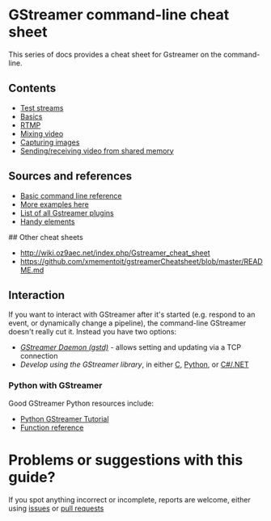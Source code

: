 # GStreamer command-line cheat sheet

This series of docs provides a cheat sheet for Gstreamer on the command-line.

## Contents

* [Test streams](test_streams.md)
* [Basics](basics.md)
* [RTMP](rtmp.md)
* [Mixing video](mixing.md)
* [Capturing images](capturing_images.md)
* [Sending/receiving video from shared memory](memory_transfer.md)

## Sources and references

* [Basic command line reference](http://docs.gstreamer.com/display/GstSDK/Basic+tutorial+10%3A+GStreamer+tools)
* [More examples here](http://docs.gstreamer.com/display/GstSDK/gst-launch)
* [List of all Gstreamer plugins](https://gstreamer.freedesktop.org/documentation/plugins.html)
* [Handy elements](https://gstreamer.freedesktop.org/documentation/tutorials/basic/handy-elements.html#uridecodebin)

## Other cheat sheets

* http://wiki.oz9aec.net/index.php/Gstreamer_cheat_sheet
* https://github.com/xmementoit/gstreamerCheatsheet/blob/master/README.md

## Interaction

If you want to interact with GStreamer after it's started (e.g. respond to an event, or dynamically change a pipeline), the command-line GStreamer doesn't really cut it. Instead you have two options:

* *[GStreamer Daemon (gstd)](https://github.com/RidgeRun/gstd-1.x)* - allows setting and updating via a TCP connection
* *Develop using the GStreamer library*, in either [C](https://gstreamer.freedesktop.org/documentation/application-development/basics/helloworld.html), [Python](https://github.com/GStreamer/gst-python), or [C#/.NET](https://github.com/GStreamer/gstreamer-sharp)

### Python with GStreamer

Good GStreamer Python resources include:

* [Python GStreamer Tutorial](http://brettviren.github.io/pygst-tutorial-org/pygst-tutorial.html)
* [Function reference](http://lazka.github.io/pgi-docs/#GstApp-1.0)

# Problems or suggestions with this guide?

If you spot anything incorrect or incomplete, reports are welcome, either using [issues](issues) or [pull requests](pulls)

